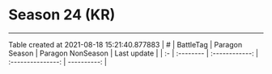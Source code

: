 # Season 24 (KR)

---

Table created at 2021-08-18 15:21:40.877883
| #  | BattleTag | Paragon Season | Paragon NonSeason | Last update |
| :- | :-------- | :------------: | :---------------: | ----------: |
